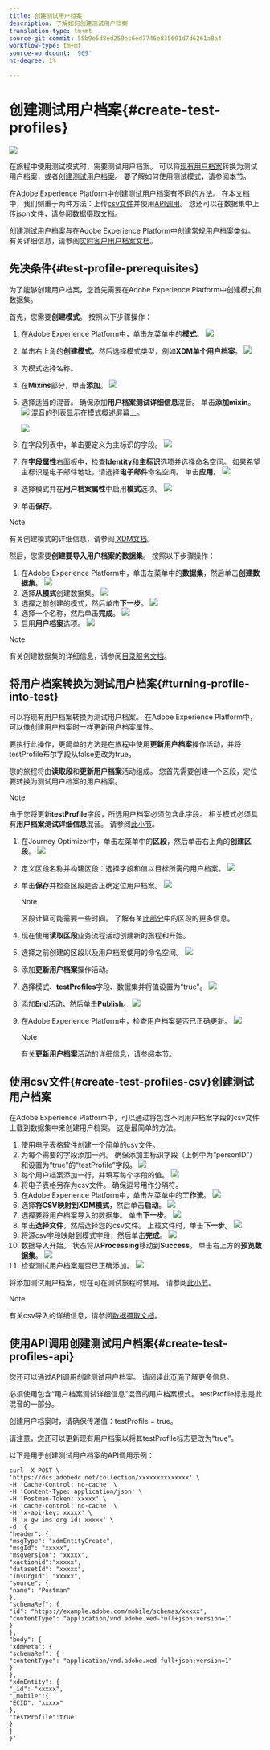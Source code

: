 ```yaml
---
title: 创建测试用户档案
description: 了解如何创建测试用户档案
translation-type: tm+mt
source-git-commit: 55b9e5d8ed259ec6ed7746e835691d7d6261a8a4
workflow-type: tm+mt
source-wordcount: '969'
ht-degree: 1%

---
```


# 创建测试用户档案{#create-test-profiles}

![](../assets/do-not-localize/badge.png)

在旅程中使用测试模式时，需要测试用户档案。 可以将[现有用户档案](../building-journeys/creating-test-profiles.md#turning-profile-into-test)转换为测试用户档案，或者[创建测试用户档案](../building-journeys/creating-test-profiles.md#create-test-profiles-csv)。 要了解如何使用测试模式，请参阅[本节](../building-journeys/testing-the-journey.md)。

在Adobe Experience Platform中创建测试用户档案有不同的方法。 在本文档中，我们侧重于两种方法：上传[csv文件](../building-journeys/creating-test-profiles.md#create-test-profiles-csv)并使用[API调用](../building-journeys/creating-test-profiles.md#create-test-profiles-api)。 您还可以在数据集中上传json文件，请参阅[数据摄取文档](https://experienceleague.adobe.com/docs/experience-platform/ingestion/tutorials/ingest-batch-data.html#add-data-to-dataset)。

创建测试用户档案与在Adobe Experience Platform中创建常规用户档案类似。 有关详细信息，请参阅[实时客户用户档案文档](https://experienceleague.adobe.com/docs/experience-platform/profile/home.html)。

## 先决条件{#test-profile-prerequisites}

为了能够创建用户档案，您首先需要在Adobe Experience Platform中创建模式和数据集。

首先，您需要&#x200B;**创建模式**。 按照以下步骤操作：

1. 在Adobe Experience Platform中，单击左菜单中的&#x200B;**模式**。
   ![](../assets/test-profiles-0.png)
1. 单击右上角的&#x200B;**创建模式**，然后选择模式类型，例如&#x200B;**XDM单个用户档案**。
   ![](../assets/test-profiles-1.png)
1. 为模式选择名称。
1. 在&#x200B;**Mixins**&#x200B;部分，单击&#x200B;**添加**。
   ![](../assets/test-profiles-1-bis.png)
1. 选择适当的混音。 确保添加&#x200B;**用户档案测试详细信息**&#x200B;混音。 单击&#x200B;**添加mixin**。
   ![](../assets/test-profiles-1-ter.png)
混音的列表显示在模式概述屏幕上。

   ![](../assets/test-profiles-2.png)
1. 在字段列表中，单击要定义为主标识的字段。
   ![](../assets/test-profiles-3.png)
1. 在&#x200B;**字段属性**&#x200B;右面板中，检查&#x200B;**Identity**&#x200B;和&#x200B;**主标识**&#x200B;选项并选择命名空间。 如果希望主标识是电子邮件地址，请选择&#x200B;**电子邮件**&#x200B;命名空间。 单击&#x200B;**应用**。
   ![](../assets/test-profiles-4.png)
1. 选择模式并在&#x200B;**用户档案属性**&#x200B;中启用&#x200B;**模式**选项。
   ![](../assets/test-profiles-5.png)
1. 单击&#x200B;**保存**。

>[!NOTE]
>
>有关创建模式的详细信息，请参阅[ XDM文档](https://experienceleague.adobe.com/docs/experience-platform/xdm/ui/resources/schemas.html#prerequisites)。

然后，您需要&#x200B;**创建要导入用户档案的数据集**。 按照以下步骤操作：

1. 在Adobe Experience Platform中，单击左菜单中的&#x200B;**数据集**，然后单击&#x200B;**创建数据集**。
   ![](../assets/test-profiles-6.png)
1. 选择&#x200B;**从模式**创建数据集。
   ![](../assets/test-profiles-7.png)
1. 选择之前创建的模式，然后单击&#x200B;**下一步**。
   ![](../assets/test-profiles-8.png)
1. 选择一个名称，然后单击&#x200B;**完成**。
   ![](../assets/test-profiles-9.png)
1. 启用&#x200B;**用户档案**选项。
   ![](../assets/test-profiles-10.png)

>[!NOTE]
>
> 有关创建数据集的详细信息，请参阅[目录服务文档](https://experienceleague.adobe.com/docs/experience-platform/catalog/datasets/user-guide.html#getting-started)。

## 将用户档案转换为测试用户档案{#turning-profile-into-test}

可以将现有用户档案转换为测试用户档案。 在Adobe Experience Platform中，可以像创建用户档案时一样更新用户档案属性。

要执行此操作，更简单的方法是在旅程中使用&#x200B;**更新用户档案**&#x200B;操作活动，并将testProfile布尔字段从false更改为true。

您的旅程将由&#x200B;**读取段**&#x200B;和&#x200B;**更新用户档案**&#x200B;活动组成。 您首先需要创建一个区段，定位要转换为测试用户档案的用户档案。

>[!NOTE]
>
> 由于您将更新&#x200B;**testProfile**&#x200B;字段，所选用户档案必须包含此字段。 相关模式必须具有&#x200B;**用户档案测试详细信息**&#x200B;混音。 请参阅[此小节](../building-journeys/creating-test-profiles.md#test-profiles-prerequisites)。

1. 在Journey Optimizer中，单击左菜单中的&#x200B;**区段**，然后单击右上角的&#x200B;**创建区段**。
   ![](../assets/test-profiles-22.png)
1. 定义区段名称并构建区段：选择字段和值以目标所需的用户档案。
   ![](../assets/test-profiles-23.png)
1. 单击&#x200B;**保存**并检查区段是否正确定位用户档案。
   ![](../assets/test-profiles-24.png)

   >[!NOTE]
   >
   > 区段计算可能需要一些时间。 了解有关[此部分](../segment/about-segments.md)中的区段的更多信息。

1. 现在使用&#x200B;**读取区段**&#x200B;业务流程活动创建新的旅程和开始。
1. 选择之前创建的区段以及用户档案使用的命名空间。
   ![](../assets/test-profiles-25.png)
1. 添加&#x200B;**更新用户档案**&#x200B;操作活动。
1. 选择模式、**testProfiles**字段、数据集并将值设置为“true”。
   ![](../assets/test-profiles-26.png)
1. 添加&#x200B;**End**&#x200B;活动，然后单击&#x200B;**Publish**。
   ![](../assets/test-profiles-27.png)
1. 在Adobe Experience Platform中，检查用户档案是否已正确更新。
   ![](../assets/test-profiles-28.png)

   >[!NOTE]
   >
   > 有关&#x200B;**更新用户档案**&#x200B;活动的详细信息，请参阅[本节](../building-journeys/update-profiles.md)。

## 使用csv文件{#create-test-profiles-csv}创建测试用户档案

在Adobe Experience Platform中，可以通过将包含不同用户档案字段的csv文件上载到数据集中来创建用户档案。 这是最简单的方法。

1. 使用电子表格软件创建一个简单的csv文件。
1. 为每个需要的字段添加一列。 确保添加主标识字段（上例中为“personID”）和设置为“true”的“testProfile”字段。
   ![](../assets/test-profiles-11.png)
1. 每个用户档案添加一行，并填写每个字段的值。
   ![](../assets/test-profiles-12.png)
1. 将电子表格另存为csv文件。 确保逗号用作分隔符。
1. 在Adobe Experience Platform中，单击左菜单中的&#x200B;**工作流**。
   ![](../assets/test-profiles-14.png)
1. 选择&#x200B;**将CSV映射到XDM模式**，然后单击&#x200B;**启动**。
   ![](../assets/test-profiles-16.png)
1. 选择要将用户档案导入的数据集。 单击&#x200B;**下一步**。
   ![](../assets/test-profiles-17.png)
1. 单击&#x200B;**选择文件**，然后选择您的csv文件。 上载文件时，单击&#x200B;**下一步**。
   ![](../assets/test-profiles-18.png)
1. 将源csv字段映射到模式字段，然后单击&#x200B;**完成**。
   ![](../assets/test-profiles-19.png)
1. 数据导入开始。 状态将从&#x200B;**Processing**&#x200B;移动到&#x200B;**Success**。 单击右上方的&#x200B;**预览数据集**。
   ![](../assets/test-profiles-20.png)
1. 检查测试用户档案是否已正确添加。
   ![](../assets/test-profiles-21.png)

将添加测试用户档案，现在可在测试旅程时使用。 请参阅[此小节](../building-journeys/testing-the-journey.md)。
>[!NOTE]
>
> 有关csv导入的详细信息，请参阅[数据摄取文档](https://experienceleague.adobe.com/docs/experience-platform/ingestion/tutorials/map-a-csv-file.html#tutorials)。

## 使用API调用创建测试用户档案{#create-test-profiles-api}

您还可以通过API调用创建测试用户档案。 请阅读此[页面](https://experienceleague.adobe.com/docs/experience-platform/profile/home.html)了解更多信息。

必须使用包含“用户档案测试详细信息”混音的用户档案模式。 testProfile标志是此混音的一部分。

创建用户档案时，请确保传递值：testProfile = true。

请注意，您还可以更新现有用户档案以将其testProfile标志更改为“true”。

以下是用于创建测试用户档案的API调用示例：

```
curl -X POST \
'https://dcs.adobedc.net/collection/xxxxxxxxxxxxxx' \
-H 'Cache-Control: no-cache' \
-H 'Content-Type: application/json' \
-H 'Postman-Token: xxxxx' \
-H 'cache-control: no-cache' \
-H 'x-api-key: xxxxx' \
-H 'x-gw-ims-org-id: xxxxx' \
-d '{
"header": {
"msgType": "xdmEntityCreate",
"msgId": "xxxxx",
"msgVersion": "xxxxx",
"xactionid":"xxxxx",
"datasetId": "xxxxx",
"imsOrgId": "xxxxx",
"source": {
"name": "Postman"
},
"schemaRef": {
"id": "https://example.adobe.com/mobile/schemas/xxxxx",
"contentType": "application/vnd.adobe.xed-full+json;version=1"
}
},
"body": {
"xdmMeta": {
"schemaRef": {
"contentType": "application/vnd.adobe.xed-full+json;version=1"
}
},
"xdmEntity": {
"_id": "xxxxx",
"_mobile":{
"ECID": "xxxxx"
},
"testProfile":true
}
}
}'
```
